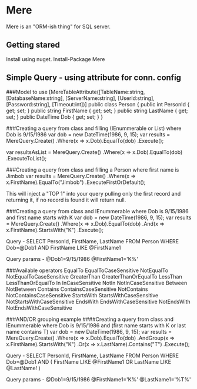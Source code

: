 Mere
====

Mere is an "ORM-ish thing" for SQL server. 

Getting stared
--------------
Install using nuget.
Install-Package Mere

Simple Query - using attribute for conn. config
-----------
###Model to use
  [MereTableAttribute([TableName:string, [DatabaseName:string], [ServerName:string], [UserId:string], [Password:string], [Timeout:int])]
  public class Person
  {
    public int PersonId { get; set; }
    public string FirstName { get; set; }
    public string LastName { get; set; }
    public DateTime Dob { get; set; }
  }
  
###Creating a query from class and filling (IEnummerable<Person> or List<Person>) where Dob is 9/15/1986
  var dob = new DateTime(1986, 9, 15);
  var results = MereQuery.Create<Person>()
    .Where(x => x.Dob).EqualTo(dob)
    .Execute();
    
  var resultsAsList = MereQuery.Create<Person>()
    .Where(x => x.Dob).EqualTo(dob)
    .ExecuteToList();
    
    
###Creating a query from class and filling a Person where first name is Jimbob
  var results = MereQuery.Create<Person>()
    .Where(x => x.FirstName).EqualTo("Jimbob")
    .ExecuteFirstOrDefault();

This will inject a "TOP 1" into your query pulling only the first record and returning it, 
if no record is found it will return null.

###Creating a query from class and IEnummerable<Person> where Dob is 9/15/1986 and first name starts with K
  var dob = new DateTime(1986, 9, 15);
  var results = MereQuery.Create<Person>()
    .Where(x => x.Dob).EqualTo(dob)
    .And(x => x.FirstName).StartsWith("K")
    .Execute();

Query - 
SELECT PersonId, FirstName, LastName 
FROM Person
WHERE Dob=@Dob1
AND FirstName LIKE @FirstName1

Query params - @Dob1=9/15/1986
@FirstName1='K%'

###Available operators
EqualTo
EqualToCaseSensitive
NotEqualTo
NotEqualToCaseSensitive
GreaterThan
GreaterThanOrEqualTo
LessThan
LessThanOrEqualTo
In
InCaseSensitive
NotIn
NotInCaseSensitive
Between
NotBetween
Contains
ContainsCaseSensitive
NotContains
NotContainsCaseSensitive
StartsWith
StartsWithCaseSensitive
NotStartsWithCaseSensitive
EndsWith
EndsWithCaseSensitive
NotEndsWith
NotEndsWithCaseSensitive

###AND/OR grouping example
  ####Creating a query from class and IEnummerable<Person> where Dob is 9/15/1986 and (first name starts with K or last name contains T)
  var dob = new DateTime(1986, 9, 15);
  var results = MereQuery.Create<Person>()
    .Where(x => x.Dob).EqualTo(dob)
    .AndGroup(x => x.FirstName).StartsWith("K")
    .Or(x => x.LastName).Contains("T")
    .Execute();

Query - 
SELECT PersonId, FirstName, LastName 
FROM Person
WHERE Dob=@Dob1
AND (
FirstName LIKE @FirstName1
OR LastName LIKE @LastName!
)

Query params - @Dob1=9/15/1986
@FirstName1='K%'
@LastName1='%T%'
